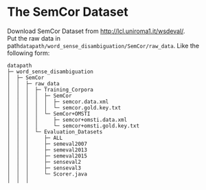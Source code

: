 # The SemCor Dataset

Download SemCor Dataset from http://lcl.uniroma1.it/wsdeval/.  
Put the raw data in path`datapath/word_sense_disambiguation/SemCor/raw_data`.
Like the following form:

```angular2html
datapath
├─ word_sense_disambiguation
│  ├─ SemCor
│  │  ├─ raw_data
│  │  │  ├─ Training_Corpora
│  │  │  │  ├─ SemCor
│  │  │  │  │  ├─ semcor.data.xml
│  │  │  │  │  └─ semcor.gold.key.txt
│  │  │  │  └─ SemCor+OMSTI
│  │  │  │     ├─ semcor+omsti.data.xml
│  │  │  │     └─ semcor+omsti.gold.key.txt
│  │  │  └─ Evaluation_Datasets
│  │  │     ├─ ALL
│  │  │     ├─ semeval2007
│  │  │     ├─ semeval2013
│  │  │     ├─ semeval2015
│  │  │     ├─ senseval2
│  │  │     ├─ senseval3
│  │  │     └─ Scorer.java
│  │  │
```
